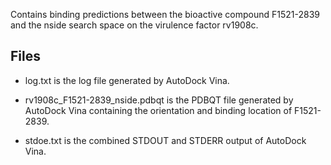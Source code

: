 Contains binding predictions between the bioactive compound F1521-2839 and the nside search space on the virulence factor rv1908c.

## Files

- log.txt is the log file generated by AutoDock Vina.

- rv1908c_F1521-2839_nside.pdbqt is the PDBQT file generated by AutoDock Vina containing the orientation and binding location of F1521-2839.

- stdoe.txt is the combined STDOUT and STDERR output of AutoDock Vina.

